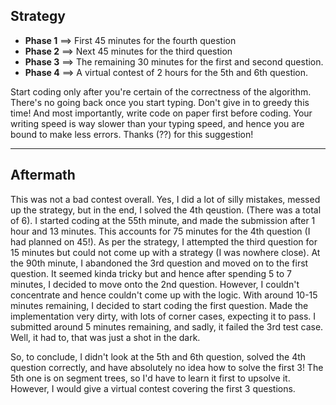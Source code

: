 ## Strategy 
* **Phase 1** ==> First 45 minutes for the fourth question
* **Phase 2** ==> Next 45 minutes for the third question 
* **Phase 3** ==> The remaining 30 minutes for the first and second question.
* **Phase 4** ==> A virtual contest of 2 hours for the 5th and 6th question.

Start coding only after you're certain of the correctness of the algorithm. There's no going back once you start typing. Don't give in to greedy this time! And most importantly, write code on paper first before coding. Your writing speed is way slower than your typing speed, and hence you are bound to make less errors. Thanks (??) for this suggestion!

----

## Aftermath
This was not a bad contest overall. Yes, I did a lot of silly mistakes, messed up the strategy, but in the end, I solved the 4th qeustion. (There was a total of 6). I started coding at the 55th minute, and made the submission after 1 hour and 13 minutes. This accounts for 75 minutes for the 4th question (I had planned on 45!). As per the strategy, I attempted the third question for 15 minutes but could not come up with a strategy (I was nowhere close). At the 90th minute, I abandoned the 3rd question and moved on to the first question. It seemed kinda tricky but and hence after spending 5 to 7 minutes, I decided to move  onto the 2nd question. However, I couldn't concentrate and hence couldn't come up with the logic. With around 10-15 minutes remaining, I decided to start coding the first question. Made the implementation very dirty, with lots of corner cases, expecting it to pass. I submitted around 5 minutes remaining, and sadly, it failed the 3rd test case. Well, it had to, that was just a shot in the dark. 


So, to conclude, I didn't look at the 5th and 6th question, solved the 4th question correctly, and have absolutely no idea how to solve the first 3! The 5th one is on segment trees, so I'd have to learn it first to upsolve it. However, I would give a virtual contest covering the first 3 questions.

